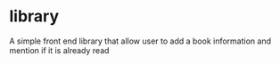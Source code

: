 # library
A simple front end library that allow user to add a book information and mention if it is already read
